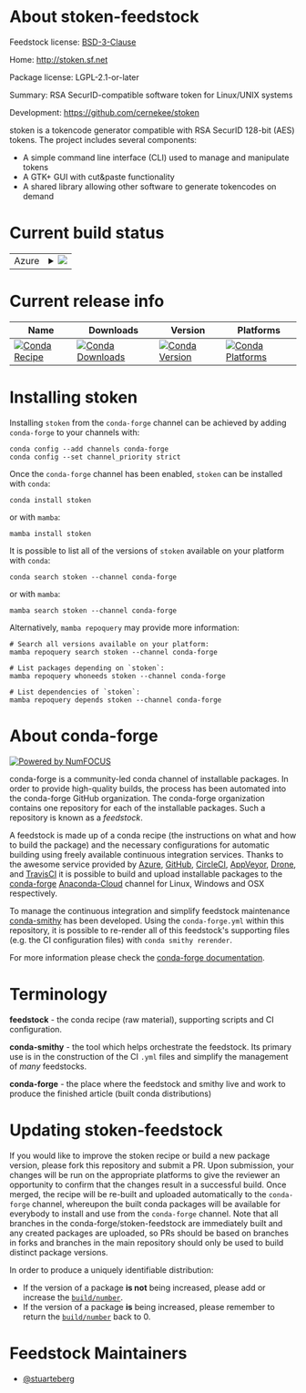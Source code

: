 About stoken-feedstock
======================

Feedstock license: [BSD-3-Clause](https://github.com/conda-forge/stoken-feedstock/blob/main/LICENSE.txt)

Home: http://stoken.sf.net

Package license: LGPL-2.1-or-later

Summary: RSA SecurID-compatible software token for Linux/UNIX systems

Development: https://github.com/cernekee/stoken

stoken is a tokencode generator compatible with RSA SecurID 128-bit (AES)
tokens.  The project includes several components:

* A simple command line interface (CLI) used to manage and manipulate tokens
* A GTK+ GUI with cut&amp;paste functionality
* A shared library allowing other software to generate tokencodes on demand


Current build status
====================


<table>
    
  <tr>
    <td>Azure</td>
    <td>
      <details>
        <summary>
          <a href="https://dev.azure.com/conda-forge/feedstock-builds/_build/latest?definitionId=9938&branchName=main">
            <img src="https://dev.azure.com/conda-forge/feedstock-builds/_apis/build/status/stoken-feedstock?branchName=main">
          </a>
        </summary>
        <table>
          <thead><tr><th>Variant</th><th>Status</th></tr></thead>
          <tbody><tr>
              <td>linux_64</td>
              <td>
                <a href="https://dev.azure.com/conda-forge/feedstock-builds/_build/latest?definitionId=9938&branchName=main">
                  <img src="https://dev.azure.com/conda-forge/feedstock-builds/_apis/build/status/stoken-feedstock?branchName=main&jobName=linux&configuration=linux%20linux_64_" alt="variant">
                </a>
              </td>
            </tr><tr>
              <td>linux_aarch64</td>
              <td>
                <a href="https://dev.azure.com/conda-forge/feedstock-builds/_build/latest?definitionId=9938&branchName=main">
                  <img src="https://dev.azure.com/conda-forge/feedstock-builds/_apis/build/status/stoken-feedstock?branchName=main&jobName=linux&configuration=linux%20linux_aarch64_" alt="variant">
                </a>
              </td>
            </tr><tr>
              <td>osx_64</td>
              <td>
                <a href="https://dev.azure.com/conda-forge/feedstock-builds/_build/latest?definitionId=9938&branchName=main">
                  <img src="https://dev.azure.com/conda-forge/feedstock-builds/_apis/build/status/stoken-feedstock?branchName=main&jobName=osx&configuration=osx%20osx_64_" alt="variant">
                </a>
              </td>
            </tr><tr>
              <td>osx_arm64</td>
              <td>
                <a href="https://dev.azure.com/conda-forge/feedstock-builds/_build/latest?definitionId=9938&branchName=main">
                  <img src="https://dev.azure.com/conda-forge/feedstock-builds/_apis/build/status/stoken-feedstock?branchName=main&jobName=osx&configuration=osx%20osx_arm64_" alt="variant">
                </a>
              </td>
            </tr>
          </tbody>
        </table>
      </details>
    </td>
  </tr>
</table>

Current release info
====================

| Name | Downloads | Version | Platforms |
| --- | --- | --- | --- |
| [![Conda Recipe](https://img.shields.io/badge/recipe-stoken-green.svg)](https://anaconda.org/conda-forge/stoken) | [![Conda Downloads](https://img.shields.io/conda/dn/conda-forge/stoken.svg)](https://anaconda.org/conda-forge/stoken) | [![Conda Version](https://img.shields.io/conda/vn/conda-forge/stoken.svg)](https://anaconda.org/conda-forge/stoken) | [![Conda Platforms](https://img.shields.io/conda/pn/conda-forge/stoken.svg)](https://anaconda.org/conda-forge/stoken) |

Installing stoken
=================

Installing `stoken` from the `conda-forge` channel can be achieved by adding `conda-forge` to your channels with:

```
conda config --add channels conda-forge
conda config --set channel_priority strict
```

Once the `conda-forge` channel has been enabled, `stoken` can be installed with `conda`:

```
conda install stoken
```

or with `mamba`:

```
mamba install stoken
```

It is possible to list all of the versions of `stoken` available on your platform with `conda`:

```
conda search stoken --channel conda-forge
```

or with `mamba`:

```
mamba search stoken --channel conda-forge
```

Alternatively, `mamba repoquery` may provide more information:

```
# Search all versions available on your platform:
mamba repoquery search stoken --channel conda-forge

# List packages depending on `stoken`:
mamba repoquery whoneeds stoken --channel conda-forge

# List dependencies of `stoken`:
mamba repoquery depends stoken --channel conda-forge
```


About conda-forge
=================

[![Powered by
NumFOCUS](https://img.shields.io/badge/powered%20by-NumFOCUS-orange.svg?style=flat&colorA=E1523D&colorB=007D8A)](https://numfocus.org)

conda-forge is a community-led conda channel of installable packages.
In order to provide high-quality builds, the process has been automated into the
conda-forge GitHub organization. The conda-forge organization contains one repository
for each of the installable packages. Such a repository is known as a *feedstock*.

A feedstock is made up of a conda recipe (the instructions on what and how to build
the package) and the necessary configurations for automatic building using freely
available continuous integration services. Thanks to the awesome service provided by
[Azure](https://azure.microsoft.com/en-us/services/devops/), [GitHub](https://github.com/),
[CircleCI](https://circleci.com/), [AppVeyor](https://www.appveyor.com/),
[Drone](https://cloud.drone.io/welcome), and [TravisCI](https://travis-ci.com/)
it is possible to build and upload installable packages to the
[conda-forge](https://anaconda.org/conda-forge) [Anaconda-Cloud](https://anaconda.org/)
channel for Linux, Windows and OSX respectively.

To manage the continuous integration and simplify feedstock maintenance
[conda-smithy](https://github.com/conda-forge/conda-smithy) has been developed.
Using the ``conda-forge.yml`` within this repository, it is possible to re-render all of
this feedstock's supporting files (e.g. the CI configuration files) with ``conda smithy rerender``.

For more information please check the [conda-forge documentation](https://conda-forge.org/docs/).

Terminology
===========

**feedstock** - the conda recipe (raw material), supporting scripts and CI configuration.

**conda-smithy** - the tool which helps orchestrate the feedstock.
                   Its primary use is in the construction of the CI ``.yml`` files
                   and simplify the management of *many* feedstocks.

**conda-forge** - the place where the feedstock and smithy live and work to
                  produce the finished article (built conda distributions)


Updating stoken-feedstock
=========================

If you would like to improve the stoken recipe or build a new
package version, please fork this repository and submit a PR. Upon submission,
your changes will be run on the appropriate platforms to give the reviewer an
opportunity to confirm that the changes result in a successful build. Once
merged, the recipe will be re-built and uploaded automatically to the
`conda-forge` channel, whereupon the built conda packages will be available for
everybody to install and use from the `conda-forge` channel.
Note that all branches in the conda-forge/stoken-feedstock are
immediately built and any created packages are uploaded, so PRs should be based
on branches in forks and branches in the main repository should only be used to
build distinct package versions.

In order to produce a uniquely identifiable distribution:
 * If the version of a package **is not** being increased, please add or increase
   the [``build/number``](https://docs.conda.io/projects/conda-build/en/latest/resources/define-metadata.html#build-number-and-string).
 * If the version of a package **is** being increased, please remember to return
   the [``build/number``](https://docs.conda.io/projects/conda-build/en/latest/resources/define-metadata.html#build-number-and-string)
   back to 0.

Feedstock Maintainers
=====================

* [@stuarteberg](https://github.com/stuarteberg/)

